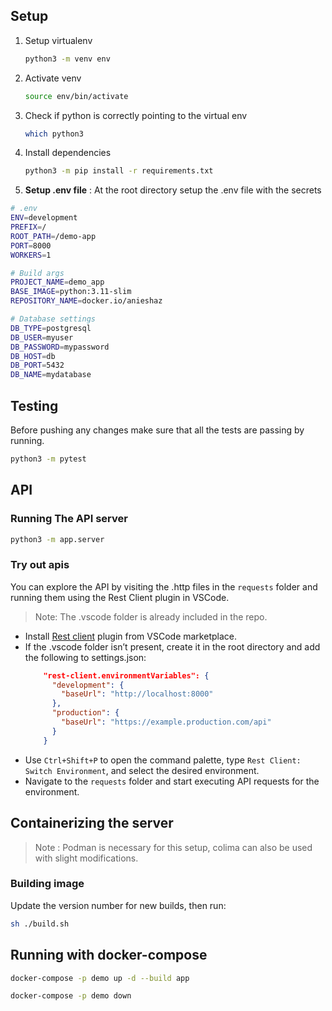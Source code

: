 ## Setup
1. Setup virtualenv
    ```bash
    python3 -m venv env
    ```
2. Activate venv
    ```bash
    source env/bin/activate
    ```
3. Check if python is correctly pointing to the virtual env
   ```bash
   which python3
   ```
4. Install dependencies
   ```bash
   python3 -m pip install -r requirements.txt
   ```
5. **Setup .env file** : At the root directory setup the .env file with the secrets
```bash
# .env
ENV=development
PREFIX=/
ROOT_PATH=/demo-app
PORT=8000
WORKERS=1

# Build args
PROJECT_NAME=demo_app
BASE_IMAGE=python:3.11-slim
REPOSITORY_NAME=docker.io/anieshaz

# Database settings
DB_TYPE=postgresql
DB_USER=myuser
DB_PASSWORD=mypassword
DB_HOST=db
DB_PORT=5432
DB_NAME=mydatabase
```

## Testing
Before pushing any changes make sure that all the tests are passing by running.

```bash
python3 -m pytest
```

## API

### Running The API server

```bash
python3 -m app.server
```

### Try out apis

You can explore the API by visiting the .http files in the `requests` folder and running them using the Rest Client plugin in VSCode.

> Note: The .vscode folder is already included in the repo.

  - Install [Rest client](https://marketplace.visualstudio.com/items?itemName=humao.rest-client) plugin from VSCode marketplace.
  - If the .vscode folder isn’t present, create it in the root directory and add the following to settings.json:
    ```json
        "rest-client.environmentVariables": {
          "development": {
            "baseUrl": "http://localhost:8000"
          },
          "production": {
            "baseUrl": "https://example.production.com/api"
          }
        }
    ```
- Use `Ctrl+Shift+P` to open the command palette, type `Rest Client: Switch Environment`, and select the desired environment.
- Navigate to the `requests` folder and start executing API requests for the environment.

## Containerizing the server

> Note : Podman is necessary for this setup, colima can also be used with slight modifications.

### Building image
Update the version number for new builds, then run:

```bash
sh ./build.sh
```

## Running with docker-compose

```bash
docker-compose -p demo up -d --build app
```

```bash
docker-compose -p demo down
```